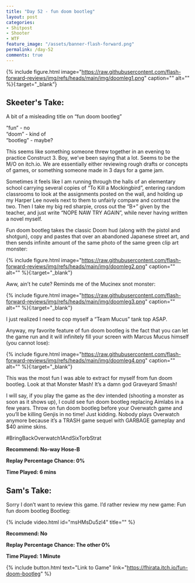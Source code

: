 ```yaml
---
title: "Day 52 - fun doom bootleg"
layout: post
categories:
- Shitpost
- Shooter
- WTF
feature_image: "/assets/banner-flash-forward.png"
permalink: /day-52
comments: true
---
```


{% include figure.html image="https://raw.githubusercontent.com/flash-forward-reviews/img/refs/heads/main/img/doomleg1.png" caption="" alt="" %}{:target="_blank"}

## Skeeter's Take:

A bit of a misleading title on “fun doom bootleg”

“fun” - no\
“doom” - kind of\
“bootleg” - maybe?

This seems like something someone threw together in an evening to practice Construct 3. 
Boy, we’ve been saying that a lot. Seems to be the M/O on itch.io. We are essentially either reviewing rough drafts or concepts of games, or something someone made in 3 days for a game jam. 

Sometimes it feels like I am running through the halls of an elementary school carrying several copies of “To Kill a Mockingbird”, entering random classrooms to look at the assignments posted on the wall, and holding up my Harper Lee novels next to them to unfairly compare and contrast the two. Then I take my big red sharpie, cross out the “B+” given by the teacher, and just write “NOPE NAW TRY AGAIN”, while never having written a novel myself. 

Fun doom bootleg takes the classic Doom hud (along with the pistol and shotgun), copy and pastes that over an abandoned Japanese street art, and then sends infinite amount of the same photo of the same green clip art monster:

{% include figure.html image="https://raw.githubusercontent.com/flash-forward-reviews/img/refs/heads/main/img/doomleg2.png" caption="" alt="" %}{:target="_blank"}

Aww, ain’t he cute? Reminds me of the Mucinex snot monster:

{% include figure.html image="https://raw.githubusercontent.com/flash-forward-reviews/img/refs/heads/main/img/doomleg3.png" caption="" alt="" %}{:target="_blank"}

I just realized I need to cop myself a “Team Mucus” tank top ASAP. 

Anyway, my favorite feature of fun doom bootleg is the fact that you can let the game run and it will infinitely fill your screen with Marcus Mucus himself (you cannot lose):

{% include figure.html image="https://raw.githubusercontent.com/flash-forward-reviews/img/refs/heads/main/img/doomleg4.png" caption="" alt="" %}{:target="_blank"}

This was the most fun I was able to extract for myself from fun doom bootleg. Look at that Monster Mash! It’s a damn god Graveyard Smash! 

I will say, if you play the game as the dev intended (shooting a monster as soon as it shows up), I could see fun doom bootleg replacing Aimlabs in a few years. Throw on fun doom bootleg before your Overwatch game and you’ll be killing Genjis in no time! Just kidding. Nobody plays Overwatch anymore because it’s a TRASH game sequel with GARBAGE gameplay and $40 anime skins. 

#BringBackOverwatch1AndSixTorbStrat

**Recommend: No-way Hose-B**

**Replay Percentage Chance: 0%**

**Time Played: 6 mins** 

## Sam's Take:

Sorry I don’t want to review this game. I’d rather review my new game: Fun fun doom bootleg Bootleg:

{% include video.html id="msHMsDu5zl4" title="" %}

**Recommend: No** 

**Replay Percentage Chance: The other 0%**

**Time Played: 1 Minute** 

{% include button.html text="Link to Game" link="https://fhirata.itch.io/fun-doom-bootleg" %}